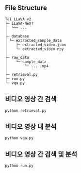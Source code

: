 ## File Structure
```
Tel_LLaVA_v2
├─ LLaVA-NeXT
│  └── ...
│
├─ database  
│ └─ extracted_sample_data  
│    ├─ extracted_video.json  
│    └─ extracted_video.npy  
│
├─ raw_data
│    └─ sample_data
│        └─ ... .mp4
│
├─ retrieval.py
├─ run.py
└─ vqa.py
```

## 비디오 영상 간 검색
```
python retrieval.py
```

## 비디오 영상 내 분석
```
python vqa.py
```

## 비디오 영상 간 검색 및 분석
```
python run.py
```

